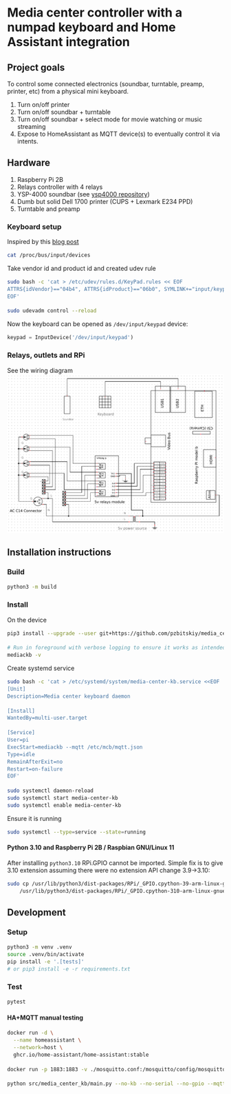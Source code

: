 # Media center controller with a numpad keyboard and Home Assistant integration

## Project goals

To control some connected electronics (soundbar, turntable, preamp, printer, etc) from a physical mini keyboard.
1. Turn on/off printer
2. Turn on/off soundbar + turntable
3. Turn on/off soundbar + select mode for movie watching or music streaming
4. Expose to HomeAssistant as MQTT device(s) to eventually control it via intents.

## Hardware

1. Raspberry Pi 2B
2. Relays controller with 4 relays
3. YSP-4000 soundbar (see [ysp4000 repository](https://github.com/pzbitskiy/yamaha-ysp-4000))
4. Dumb but solid Dell 1700 printer (CUPS + Lexmark E234 PPD)
5. Turntable and preamp

### Keyboard setup

Inspired by this [blog post](https://softsolder.com/2016/03/02/raspberry-pi-usb-keypad-via-evdev/)

```sh
cat /proc/bus/input/devices
```

Take vendor id and product id and created udev rule

```sh
sudo bash -c 'cat > /etc/udev/rules.d/KeyPad.rules << EOF
ATTRS{idVendor}=="04b4", ATTRS{idProduct}=="06b0", SYMLINK+="input/keypad"
EOF'

sudo udevadm control --reload
```

Now the keyboard can be opened as `/dev/input/keypad` device:

```python
keypad = InputDevice('/dev/input/keypad')
```

### Relays, outlets and RPi

See the wiring diagram
![wiring](docs/wiring.png)

## Installation instructions

### Build

```sh
python3 -m build
```

### Install

On the device

```sh
pip3 install --upgrade --user git+https://github.com/pzbitskiy/media_center_kb

# Run in foreground with verbose logging to ensure it works as intended
mediackb -v
```

Create systemd service

```sh
sudo bash -c 'cat > /etc/systemd/system/media-center-kb.service <<EOF
[Unit]
Description=Media center keyboard daemon

[Install]
WantedBy=multi-user.target

[Service]
User=pi
ExecStart=mediackb --mqtt /etc/mcb/mqtt.json
Type=idle
RemainAfterExit=no
Restart=on-failure
EOF'

sudo systemctl daemon-reload
sudo systemctl start media-center-kb
sudo systemctl enable media-center-kb
```

Ensure it is running

```sh
sudo systemctl --type=service --state=running
```

#### Python 3.10 and Raspberry Pi 2B / Raspbian GNU/Linux 11

After installing `python3.10` RPi.GPIO cannot be imported.
Simple fix is to give 3.10 extension assuming there were no extension API change 3.9->3.10:
```sh
sudo cp /usr/lib/python3/dist-packages/RPi/_GPIO.cpython-39-arm-linux-gnueabihf.so \
    /usr/lib/python3/dist-packages/RPi/_GPIO.cpython-310-arm-linux-gnueabihf.so
```

## Development

### Setup
```sh
python3 -m venv .venv
source .venv/bin/activate
pip install -e '.[tests]'
# or pip3 install -e -r requirements.txt
```

### Test

```sh
pytest
```

#### HA+MQTT manual testing

```sh
docker run -d \
  --name homeassistant \
  --network=host \
  ghcr.io/home-assistant/home-assistant:stable

docker run -p 1883:1883 -v ./mosquitto.conf:/mosquitto/config/mosquitto.conf eclipse-mosquitto

python src/media_center_kb/main.py --no-kb --no-serial --no-gpio --mqtt mqtt.json
```
